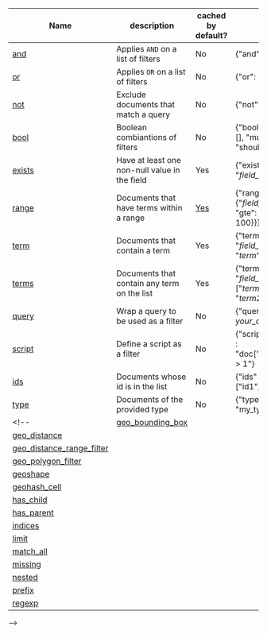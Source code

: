 | Name                                                   | description                                   | cached by default? | syntax |
|--------------------------------------------------------|-----------------------------------------------|--------------------|--------|
| [and][and]                                             | Applies `AND` on a list of filters            | No                 | {"and": [] } |
| [or][or]                                               | Applies `OR` on a list of filters             | No                 | {"or": [] } |
| [not][not]                                             | Exclude documents that match a query          | No                 | {"not": {} } |
| [bool][bool]                                           | Boolean combiantions of filters               | No                 | {"bool": {"must": [], "must_not": [], "should": []}} |
| [exists][exists]                                       | Have at least one non-null value in the field | Yes                | {"exists": {"field": "*field_name*"}} |
| [range][range]                                         | Documents that have terms within a range      | [Yes][range_cache] | {"range" : {"*field_name*" : { "gte": 1, "lte": 100}}} |
| [term][term]                                           | Documents that contain a term                 | Yes                | {"term" : { "*field_name*" : "*term*"}} |
| [terms][terms]                                         | Documents that contain any term on the list   | Yes                | {"terms" : { "*field_name*" : ["*term1*", "*term2*"]}} |
| [query][query]                                         | Wrap a query to be used as a filter           | No                 | {"query" : { *your_query* } }|
| [script][script]                                       | Define a script as a filter                   | No                 | {"script" : {"script" : "doc['num1'].value > 1"} |
| [ids][ids]                                             | Documents whose id is in the list             | No                 | {"ids" : {"values" : ["id1", "id2"]}} |
| [type][type]                                           | Documents of the provided type                | No                 | {"type": {"value": "my_type"}} |
<!-- | [geo_bounding_box][geo_bounding_box] | | | |
| [geo_distance][geo_distance] | | | |
| [geo_distance_range_filter][geo_distance_range_filter] | | | |
| [geo_polygon_filter][geo_polygon_filter] | | | |
| [geoshape][geoshape] | | | |
| [geohash_cell][geohash_cell] | | | |
| [has_child][has_child] | | | |
| [has_parent][has_parent] | | | |
| [indices][indices] | | | |
| [limit][limit] | | | |
| [match_all][match_all] | | | |
| [missing][missing] | | | |
| [nested][nested] | | | |
| [prefix][prefix] | | | |
| [regexp][regexp] | | | |
 -->

[and]: http://www.elasticsearch.org/guide/en/elasticsearch/reference/current/query-dsl-and-filter.html
[bool]: http://www.elasticsearch.org/guide/en/elasticsearch/reference/current/query-dsl-bool-filter.html
[exists]: http://www.elasticsearch.org/guide/en/elasticsearch/reference/current/query-dsl-exists-filter.html
[geo_bounding_box]: http://www.elasticsearch.org/guide/en/elasticsearch/reference/current/query-dsl-geo-bounding-box-filter.html
[geo_distance]: http://www.elasticsearch.org/guide/en/elasticsearch/reference/current/query-dsl-geo-distance-filter.html
[geo_distance_range_filter]: http://www.elasticsearch.org/guide/en/elasticsearch/reference/current/query-dsl-geo-distance-range-filter.html
[geo_polygon_filter]: http://www.elasticsearch.org/guide/en/elasticsearch/reference/current/query-dsl-geo-polygon-filter.html
[geoshape]: http://www.elasticsearch.org/guide/en/elasticsearch/reference/current/query-dsl-geo-shape-filter.html
[geohash_cell]: http://www.elasticsearch.org/guide/en/elasticsearch/reference/current/query-dsl-geohash-cell-filter.html
[has_child]: http://www.elasticsearch.org/guide/en/elasticsearch/reference/current/query-dsl-has-child-filter.html
[has_parent]: http://www.elasticsearch.org/guide/en/elasticsearch/reference/current/query-dsl-has-parent-filter.html
[ids]: http://www.elasticsearch.org/guide/en/elasticsearch/reference/current/query-dsl-ids-filter.html
[indices]: http://www.elasticsearch.org/guide/en/elasticsearch/reference/current/query-dsl-indices-filter.html
[limit]: http://www.elasticsearch.org/guide/en/elasticsearch/reference/current/query-dsl-limit-filter.html
[match_all]: http://www.elasticsearch.org/guide/en/elasticsearch/reference/current/query-dsl-match-all-filter.html
[missing]: http://www.elasticsearch.org/guide/en/elasticsearch/reference/current/query-dsl-missing-filter.html
[nested]: http://www.elasticsearch.org/guide/en/elasticsearch/reference/current/query-dsl-nested-filter.html
[not]: http://www.elasticsearch.org/guide/en/elasticsearch/reference/current/query-dsl-not-filter.html
[or]: http://www.elasticsearch.org/guide/en/elasticsearch/reference/current/query-dsl-or-filter.html
[prefix]: http://www.elasticsearch.org/guide/en/elasticsearch/reference/current/query-dsl-prefix-filter.html
[query]: http://www.elasticsearch.org/guide/en/elasticsearch/reference/current/query-dsl-query-filter.html
[range]: http://www.elasticsearch.org/guide/en/elasticsearch/reference/current/query-dsl-range-filter.html
[range_cache]: http://www.elasticsearch.org/guide/en/elasticsearch/reference/current/query-dsl-range-filter.html#_caching_16
[regexp]: http://www.elasticsearch.org/guide/en/elasticsearch/reference/current/query-dsl-regexp-filter.html
[script]: http://www.elasticsearch.org/guide/en/elasticsearch/reference/current/query-dsl-script-filter.html
[term]: http://www.elasticsearch.org/guide/en/elasticsearch/reference/current/query-dsl-term-filter.html
[terms]: http://www.elasticsearch.org/guide/en/elasticsearch/reference/current/query-dsl-terms-filter.html
[type]: http://www.elasticsearch.org/guide/en/elasticsearch/reference/current/query-dsl-type-filter.html